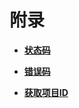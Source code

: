# 附录<a name="oms_api_0023"></a>

-   **[状态码](状态码.md)**  

-   **[错误码](错误码.md)**  

-   **[获取项目ID](获取项目ID.md)**  


